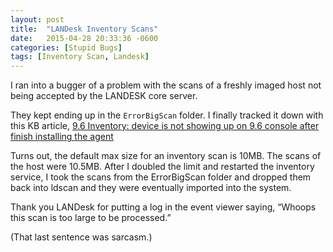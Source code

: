 ```yaml
---
layout: post
title:  "LANDesk Inventory Scans"
date:   2015-04-28 20:33:36 -0600
categories: [Stupid Bugs]
tags: [Inventory Scan, Landesk]
---
```


I ran into a bugger of a problem with the scans of a freshly imaged host not being accepted by the LANDESK core server.

They kept ending up in the `ErrorBigScan` folder. I finally tracked it down with this KB article, [9.6 Inventory: device is not showing up on 9.6 console after finish installing the agent](https://community.landesk.com/support/docs/DOC-33536)

Turns out, the default max size for an inventory scan is 10MB. The scans of the host were 10.5MB. After I doubled the limit and restarted the inventory service, I took the scans from the ErrorBigScan folder and dropped them back into ldscan and they were eventually imported into the system.

Thank you LANDesk for putting a log in the event viewer saying, “Whoops this scan is too large to be processed.”

(That last sentence was sarcasm.)
